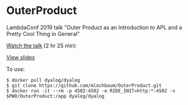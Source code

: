 # OuterProduct
LambdaConf 2019 talk "Outer Product as an Introduction to APL and a Pretty Cool Thing in General"

[Watch the talk](https://www.youtube.com/watch?v=WlUHw4hC4OY) (2 hr 25 min)

[View slides](https://mlochbaum.github.io/OuterProduct/)

To use:

```
$ docker pull dyalog/dyalog
$ git clone https://github.com/mlochbaum/OuterProduct.git
$ docker run -it --rm -p 4502:4502 -e RIDE_INIT=http:*:4502 -v $PWD/OuterProduct:/app dyalog/dyalog
```
